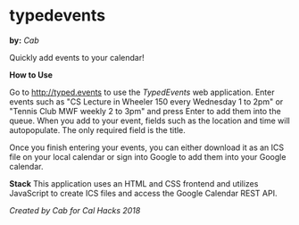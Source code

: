 # typedevents

**by:** *Cab*

Quickly add events to your calendar!

**How to Use**

Go to http://typed.events to use the *TypedEvents* web application. Enter events such as "CS Lecture in Wheeler 150 every Wednesday 1 to 2pm" or "Tennis Club MWF weekly 2 to 3pm" and press Enter to add them into the queue. When you add to your event, fields such as the location and time will autopopulate. The only required field is the title.

Once you finish entering your events, you can either download it as an ICS file on your local calendar or sign into Google to add them into your Google calendar.

**Stack**
This application uses an HTML and CSS frontend and utilizes JavaScript to create ICS files and access the Google Calendar REST API. 

*Created by Cab for Cal Hacks 2018*
